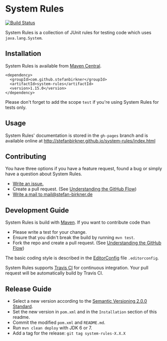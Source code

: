 # System Rules

[![Build Status](https://travis-ci.org/stefanbirkner/system-rules.svg?branch=master)](https://travis-ci.org/stefanbirkner/system-rules)

System Rules is a collection of JUnit rules for testing code which uses
`java.lang.System`.


## Installation

System Rules is available from
[Maven Central](http://search.maven.org/).

    <dependency>
      <groupId>com.github.stefanbirkner</groupId>
      <artifactId>system-rules</artifactId>
      <version>1.15.0</version>
    </dependency>

Please don't forget to add the scope `test` if you're using System
Rules for tests only.


## Usage

System Rules' documentation is stored in the `gh-pages` branch and is
available online at
http://stefanbirkner.github.io/system-rules/index.html


## Contributing

You have three options if you have a feature request, found a bug or
simply have a question about System Rules.

* [Write an issue.](https://github.com/stefanbirkner/system-rules/issues/new)
* Create a pull request. (See [Understanding the GitHub Flow](https://guides.github.com/introduction/flow/index.html))
* [Write a mail to mail@stefan-birkner.de](mailto:mail@stefan-birkner.de)


## Development Guide

System Rules is build with [Maven](http://maven.apache.org/). If you
want to contribute code than

* Please write a test for your change.
* Ensure that you didn't break the build by running `mvn test`.
* Fork the repo and create a pull request. (See [Understanding the GitHub Flow](https://guides.github.com/introduction/flow/index.html))

The basic coding style is described in the
[EditorConfig](http://editorconfig.org/) file `.editorconfig`.

System Rules supports [Travis CI](https://travis-ci.org/) for continuous
integration. Your pull request will be automatically build by Travis
CI.


## Release Guide

* Select a new version according to the
  [Semantic Versioning 2.0.0 Standard](http://semver.org/).
* Set the new version in `pom.xml` and in the `Installation` section of
  this readme.
* Commit the modified `pom.xml` and `README.md`.
* Run `mvn clean deploy` with JDK 6 or 7.
* Add a tag for the release: `git tag system-rules-X.X.X`
